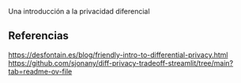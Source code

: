 Una introducción a la privacidad diferencial

## Referencias

https://desfontain.es/blog/friendly-intro-to-differential-privacy.html
https://github.com/sjonany/diff-privacy-tradeoff-streamlit/tree/main?tab=readme-ov-file
